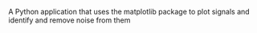 A Python application that uses the matplotlib package to plot signals and identify and remove noise from them
